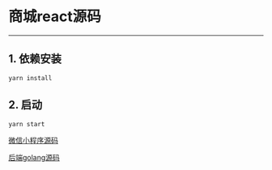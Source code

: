 #  商城react源码

------

##  1. 依赖安装

```shell
yarn install
```

## 2. 启动

```shell
yarn start
```

[微信小程序源码](https://github.com/hwdhy/shop_wx)

[后端golang源码](https://github.com/hwdhy/shop_master_go)


